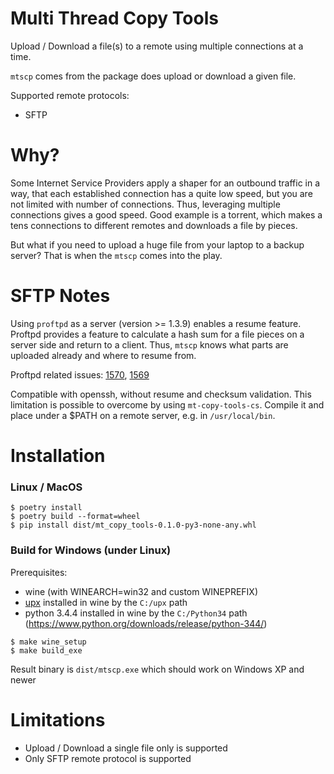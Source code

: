 # Multi Thread Copy Tools

Upload / Download a file(s) to a remote using multiple connections at a time.

`mtscp` comes from the package does upload or download a given file.

Supported remote protocols:
* SFTP


# Why?

Some Internet Service Providers apply a shaper for an outbound traffic in a way,
that each established connection has a quite low speed, but you are not limited with number of connections.
Thus, leveraging multiple connections gives a good speed.
Good example is a torrent, which makes a tens connections to different remotes and downloads a file by pieces.

But what if you need to upload a huge file from your laptop to a backup server?
That is when the `mtscp` comes into the play.


# SFTP Notes

Using `proftpd` as a server (version >= 1.3.9) enables a resume feature.
Proftpd provides a feature to calculate a hash sum for a file pieces on a server side and return to a client.
Thus, `mtscp` knows what parts are uploaded already and where to resume from.

Proftpd related issues: [1570](https://github.com/proftpd/proftpd/issues/1570), [1569](https://github.com/proftpd/proftpd/issues/1569)

Compatible with openssh, without resume and checksum validation. This limitation is possible to overcome by using `mt-copy-tools-cs`.
Compile it and place under a $PATH on a remote server, e.g. in `/usr/local/bin`.


# Installation

### Linux / MacOS

```
$ poetry install
$ poetry build --format=wheel
$ pip install dist/mt_copy_tools-0.1.0-py3-none-any.whl
```

### Build for Windows (under Linux)

Prerequisites:
* wine (with WINEARCH=win32 and custom WINEPREFIX)
* [upx](https://github.com/upx/upx) installed in wine by the `C:/upx` path
* python 3.4.4 installed in wine by the `C:/Python34` path (https://www.python.org/downloads/release/python-344/)

```
$ make wine_setup
$ make build_exe
```

Result binary is `dist/mtscp.exe` which should work on Windows XP and newer


# Limitations

* Upload / Download a single file only is supported
* Only SFTP remote protocol is supported
